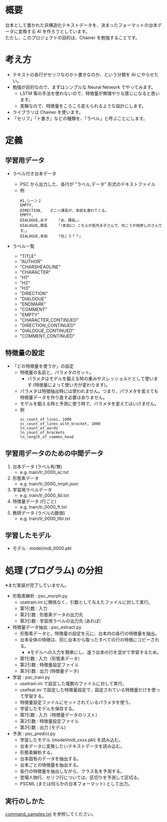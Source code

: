 # 概要

台本として書かれた非構造化テキストデータを、決まったフォーマットの台本データに変換する AI を作ろうとしています。  
ただし、このプロジェクトの目的は、Chainer を勉強することです。

# 考え方

- テキストの各行がセリフなのかト書きなのか、という分類を AI にやらせたい。
- 勉強が目的なので、まずはシンプルな Neural Network でやってみます。
	- LSTM 等の手法を使わないので、特徴量が無理やりな感じになると思います。
	- 実験なので、特徴量をころころ変えられるような設計にします。
- ライブラリは Chainer を使います。
- 「セリフ」「ト書き」などの種類を、「ラベル」と呼ぶことにします。

# 定義

## 学習用データ

- ラベル付き台本データ
	- PSC から出力した、各行が "ラベル,データ" 形式のテキストファイル
	- 例
		```
		H1,シーン２
		EMPTY,
		DIRECTION,　　そこへ課長が、本田を連れてくる。
		EMPTY,
		DIALOGUE,永子　　　「あ、課長。」
		DIALOGUE,課長　　　「（本田に）こちらが若月永子さんで、向こうが相原しのさんです。」
		DIALOGUE,本田　　　「向こう？？」
		```

- ラベル一覧
	- "TITLE"
	- "AUTHOR"
	- "CHARSHEADLINE"
	- "CHARACTER"
	- "H1"
	- "H2"
	- "H3"
	- "DIRECTION"
	- "DIALOGUE"
	- "ENDMARK"
	- "COMMENT"
	- "EMPTY"
	- "CHARACTER_CONTINUED"
	- "DIRECTION_CONTINUED"
	- "DIALOGUE_CONTINUED"
	- "COMMENT_CONTINUED"

## 特徴量の設定

- 「どの特徴量を使うか」の設定
	- 特徴量の名前と、パラメタのセット。
		- パラメタはモデルを鍛える時の重みやスレッショルドとして使います (特徴量によって使い方が変わります)。
	- パラメタは特徴抽出時には使われません。つまり、パラメタを変えても特徴量データを作り直す必要はありません。
	- モデルを鍛える時と予測に使う時で、パラメタを変えてはいけません。
	- 例
		```
		sc_count_of_lines, 1000
		sc_count_of_lines_with_bracket, 1000
		ln_count_of_words
		ln_count_of_brackets
		ln_length_of_common_head
		```

## 学習用データのための中間データ

1. 台本データ (ラベル有/無)  
	- e.g. train/tr_0000_sc.txt
2. 形態素データ
	- e.g. train/tr_0000_mrph.json
3. 学習用ラベルデータ
	- e.g. train/tr_0000_lbl.txt
4. 特徴量データ (行ごと)
	- e.g. train/tr_0000_ft.txt
5. 教師データ (ラベルの数値)
	- e.g. train/tr_0000_tlbl.txt

## 学習したモデル

- モデル : model/mdl_0000.pkl

# 処理 (プログラム) の分担
※まだ実装が完了していません。

- 形態素解析 : psc_morph.py
	- usetrain.ini に関係なく、引数として与えたファイルに対して実行。
	- 第1引数 : 入力
	- 第2引数 : 形態素データの出力先
	- 第3引数 : 学習用ラベルの出力先 (あれば)
- 特徴量データ抽出 : psc_extract.py
	- 形態素データと、特徴量の設定を元に、台本内の各行の特徴量を抽出。
	- 台本全体の特徴は、同じ台本から取ったすべての行の特徴にコピーされる。
		- ※モデルへの入力を簡単にし、違う台本の行を混ぜて学習するため。
	- 第1引数 : 入力（形態素データ）
	- 第2引数 : 特徴量設定ファイル
	- 第3引数 : 出力 (特徴量データ)
- 学習 : psc_train.py
	- usetrain.ini で設定した複数のファイルに対して実行。
	- usefeat.ini で設定した特徴量設定で、設定されている特徴量だけを使って学習する。
	- 特徴量設定ファイルにセットされているパラメタを使う。
	- 学習したモデルを保存する。
	- 第1引数 : 入力（特徴量データのリスト）
	- 第2引数 : 特徴量設定ファイル
	- 第3引数 : 出力 (モデル)
- 予測 : psc_predict.py
	- 学習したモデル (model/mdl_xxxx.pkl) を読み込む。
	- 台本データに変換したいテキストデータを読み込む。
	- 形態素解析する。
	- 台本固有のデータを抽出する。
	- 台本ごとの特徴量を抽出する。
	- 各行の特徴量を抽出しながら、クラス名を予測する。
	- 登場人物行、セリフ行については、区切りを予測して区切る。
	- PSCML (または何らかの台本フォーマット) として出力。

## 実行のしかた
[command_samples.txt](command_samples.txt) を参照してください。
